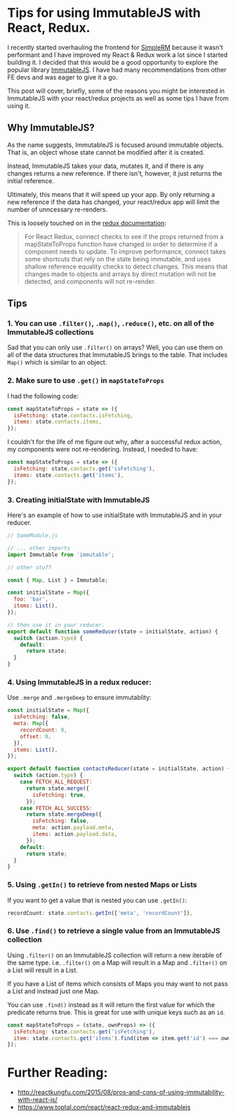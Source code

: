 # Tips for using ImmutableJS with React, Redux.

I recently started overhauling the frontend for [SimpleRM](http://simplerm.co) because it wasn't performant and I have improved my React & Redux work a lot since I started building it. I decided that this would be a good opportunity to explore the popular library [ImmutableJS](link). I have had many recommendations from other FE devs and was eager to give it a go.

This post will cover, briefly, some of the reasons you might be interested in ImmutableJS with your react/redux projects as well as some tips I have from using it.

## Why ImmutableJS?

As the name suggests, ImmutableJS is focused around immutable objects. That is, an object whose state cannot be modified after it is created.

Instead, ImmutableJS takes your data, mutates it, and if there is any changes returns a new reference. If there isn't, however, it just returns the initial reference. 

Ultimately, this means that it will speed up your app. By only returning a new reference if the data has changed, your react/redux app will limit the number of unncessary re-renders. 

This is loosely touched on in the [redux documentation](http://redux.js.org/docs/recipes/reducers/PrerequisiteConcepts.html#prerequisite-reducer-concepts):

> For React Redux, connect checks to see if the props returned from a mapStateToProps function have changed in order to determine if a component needs to update. To improve performance, connect takes some shortcuts that rely on the state being immutable, and uses shallow reference equality checks to detect changes. This means that changes made to objects and arrays by direct mutation will not be detected, and components will not re-render.

## Tips

### 1. You can use `.filter()`, `.map()`, `.reduce()`, etc. on all of the ImmutableJS collections
Sad that you can only use `.filter()` on arrays? Well, you can use them on all of the data structures that ImmutableJS brings to the table. That includes `Map()` which is similar to an object.

### 2. Make sure to use `.get()` in `mapStateToProps`
I had the following code:
```javascript
const mapStateToProps = state => ({
  isFetching: state.contacts.isFetching,
  items: state.contacts.items,
});
```

I couldn't for the life of me figure out why, after a successful redux action, my components were not re-rendering. Instead, I needed to have:
```javascript
const mapStateToProps = state => ({
  isFetching: state.contacts.get('isFetching'),
  items: state.contacts.get('items'),
});
```

### 3. Creating initialState with ImmutableJS
Here's an example of how to use initialState with ImmutableJS and in your reducer.
```javascript
// SomeModule.js

// ... other imports
import Immutable from 'immutable';

// other stuff

const { Map, List } = Immutable;

const initialState = Map({
  foo: 'bar',
  items: List(),
});

// then use it in your reducer.
export default function someReducer(state = initialState, action) {
  switch (action.type) {
    default:
      return state;
  }
}

```

### 4. Using ImmutableJS in a redux reducer:
Use `.merge` and `.mergeDeep` to ensure immutablity:

```javascript
const initialState = Map({
  isFetching: false,
  meta: Map({
    recordCount: 0,
    offset: 0,
  }),
  items: List(),
});

export default function contactsReducer(state = initialState, action) {
  switch (action.type) {
    case FETCH_ALL_REQUEST:
      return state.merge({
        isFetching: true,
      });
    case FETCH_ALL_SUCCESS:
      return state.mergeDeep({
        isFetching: false,
        meta: action.payload.meta,
        items: action.payload.data,
      });
    default:
      return state;
  }
}
```

### 5. Using `.getIn()` to retrieve from nested Maps or Lists
If you want to get a value that is nested you can use `.getIn()`:

```javascript
recordCount: state.contacts.getIn(['meta', 'recordCount']),
```

### 6. Use `.find()` to retrieve a single value from an ImmutableJS collection
Using `.filter()` on an ImmutableJS collection will return a new iterable of the same type. i.e. `.filter()` on a Map will result in a Map and `.filter()` on a List will result in a List.

If you have a List of items which consists of Maps you may want to not pass a List and instead just one Map.

You can use `.find()` instead as it will return the first value for which the predicate returns true. This is great for use with unique keys such as an `id`.

```javascript
const mapStateToProps = (state, ownProps) => ({
  isFetching: state.contacts.get('isFetching'),
  item: state.contacts.get('items').find(item => item.get('id') === ownProps.params.id),
});
```

# Further Reading:
* http://reactkungfu.com/2015/08/pros-and-cons-of-using-immutability-with-react-js/
* https://www.toptal.com/react/react-redux-and-immutablejs